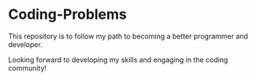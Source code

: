 # Coding-Problems
This repository is to follow my path to becoming a better programmer and developer. 

Looking forward to developing my skills and engaging in the coding community!
